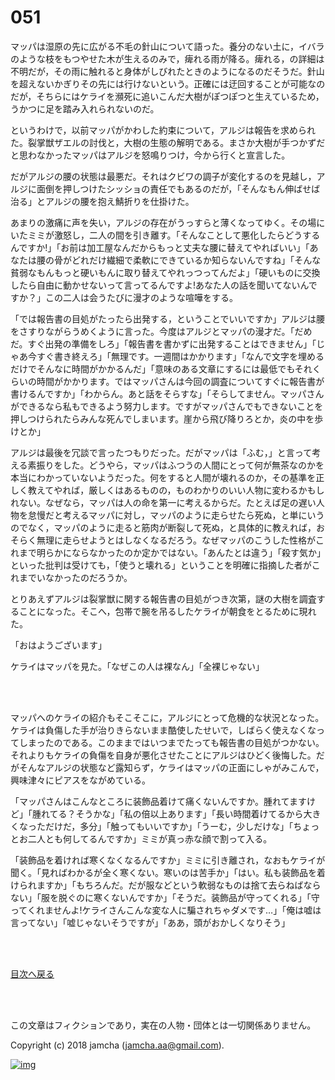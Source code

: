 # 051

マッパは湿原の先に広がる不毛の針山について語った。養分のない土に，イバラのような枝をもつやせた木が生えるのみで，痺れる雨が降る。痺れる，の詳細は不明だが，その雨に触れると身体がしびれたときのようになるのだそうだ。針山を超えないかぎりその先には行けないという。正確には迂回することが可能なのだが，そちらにはケライを瀕死に追いこんだ大樹がぽつぽつと生えているため，うかつに足を踏み入れられないのだ。  

というわけで，以前マッパがかわした約束について，アルジは報告を求められた。裂掌獣ザエルの討伐と，大樹の生態の解明である。まさか大樹が手つかずだと思わなかったマッパはアルジを怒鳴りつけ，今から行くと宣言した。  

だがアルジの腰の状態は最悪だ。それはクビワの調子が変化するのを見越し，アルジに面倒を押しつけたシッショの責任でもあるのだが，「そんなもん伸ばせば治る」とアルジの腰を抱え鯖折りを仕掛けた。  

あまりの激痛に声を失い，アルジの存在がうっすらと薄くなってゆく。その場にいたミミが激怒し，二人の間を引き離す。「そんなことして悪化したらどうするんですか!」「お前は加工屋なんだからもっと丈夫な腰に替えてやればいい」「あなたは腰の骨がどれだけ繊細で柔軟にできているか知らないんですね」「そんな貧弱なもんもっと硬いもんに取り替えてやれっつってんだよ」「硬いものに交換したら自由に動かせないって言ってるんですよ!あなた人の話を聞いてないんですか？」この二人は会うたびに漫才のような喧嘩をする。  

「では報告書の目処がたったら出発する，ということでいいですか」アルジは腰をさすりながらうめくように言った。今度はアルジとマッパの漫才だ。「だめだ。すぐ出発の準備をしろ」「報告書を書かずに出発することはできません」「じゃあ今すぐ書き終えろ」「無理です。一週間はかかります」「なんで文字を埋めるだけでそんなに時間がかかるんだ」「意味のある文章にするには最低でもそれくらいの時間がかかります。ではマッパさんは今回の調査についてすぐに報告書が書けるんですか」「わからん。あと話をそらすな」「そらしてません。マッパさんができるなら私もできるよう努力します。ですがマッパさんでもできないことを押しつけられたらみんな死んでしまいます。崖から飛び降りろとか，炎の中を歩けとか」  

アルジは最後を冗談で言ったつもりだった。だがマッパは「ふむ，」と言って考える素振りをした。どうやら，マッパはふつうの人間にとって何が無茶なのかを本当にわかっていないようだった。何をすると人間が壊れるのか，その基準を正しく教えてやれば，厳しくはあるものの，ものわかりのいい人物に変わるかもしれない。なぜなら，マッパは人の命を第一に考えるからだ。たとえば足の遅い人物を怠慢だと考えるマッパに対し，マッパのように走らせたら死ぬ，と単にいうのでなく，マッパのように走ると筋肉が断裂して死ぬ，と具体的に教えれば，おそらく無理に走らせようとはしなくなるだろう。なぜマッパのこうした性格がこれまで明らかにならなかったのか定かではない。「あんたとは違う」「殺す気か」といった批判は受けても，「使うと壊れる」ということを明確に指摘した者がこれまでいなかったのだろうか。  

とりあえずアルジは裂掌獣に関する報告書の目処がつき次第，謎の大樹を調査することになった。そこへ，包帯で腕を吊るしたケライが朝食をとるために現れた。  

「おはようございます」  

ケライはマッパを見た。「なぜこの人は裸なん」「全裸じゃない」  

<br>  
<br>  

マッパへのケライの紹介もそこそこに，アルジにとって危機的な状況となった。ケライは負傷した手が治りきらないまま酷使したせいで，しばらく使えなくなってしまったのである。このままではいつまでたっても報告書の目処がつかない。それよりもケライの負傷を自身が悪化させたことにアルジはひどく後悔した。だがそんなアルジの状態など露知らず，ケライはマッパの正面にしゃがみこんで，興味津々にピアスをながめている。  

「マッパさんはこんなところに装飾品着けて痛くないんですか。腫れてますけど」「腫れてる？そうかな」「私の倍以上あります」「長い時間着けてるから大きくなっただけだ，多分」「触ってもいいですか」「うーむ，少しだけな」「ちょっとお二人とも何してるんですか」ミミが真っ赤な顔で割って入る。  

「装飾品を着ければ寒くなくなるんですか」ミミに引き離され，なおもケライが聞く。「見ればわかるが全く寒くない。寒いのは苦手か」「はい。私も装飾品を着けられますか」「もちろんだ。だが服などという軟弱なものは捨て去らねばならない」「服を脱ぐのに寒くないんですか」「そうだ。装飾品が守ってくれる」「守ってくれませんよ!ケライさんこんな変な人に騙されちゃダメです…」「俺は嘘は言ってない」「嘘じゃないそうですが」「ああ，頭がおかしくなりそう」  

<br>  
<br>  

[目次へ戻る](https://github.com/jamcha-aa/OblivionReports/blob/master/README.md)  

<br>  
<br>  

この文章はフィクションであり，実在の人物・団体とは一切関係ありません。  

Copyright (c) 2018 jamcha (jamcha.aa@gmail.com).  

[![img](http://i.creativecommons.org/l/by-nc-sa/4.0/88x31.png)](http://creativecommons.org/licenses/by-nc-sa/4.0/deed)